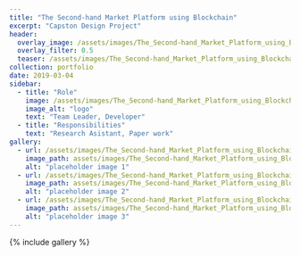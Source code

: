 ```yaml
---
title: "The Second-hand Market Platform using Blockchain"
excerpt: "Capston Design Project"
header:
  overlay_image: /assets/images/The_Second-hand_Market_Platform_using_Blockchain/identity.jpg
  overlay_filter: 0.5
  teaser: /assets/images/The_Second-hand_Market_Platform_using_Blockchain/identity.jpg
collection: portfolio
date: 2019-03-04
sidebar:
  - title: "Role"
    image: /assets/images/The_Second-hand_Market_Platform_using_Blockchain/profile.jpg
    image_alt: "logo"
    text: "Team Leader, Developer"
  - title: "Responsibilities"
    text: "Research Asistant, Paper work"
gallery:
  - url: /assets/images/The_Second-hand_Market_Platform_using_Blockchain/image-1.jpg
    image_path: assets/images/The_Second-hand_Market_Platform_using_Blockchain/image-1.jpg
    alt: "placeholder image 1"
  - url: /assets/images/The_Second-hand_Market_Platform_using_Blockchain/image-2.jpg
    image_path: assets/images/The_Second-hand_Market_Platform_using_Blockchain/image-2.jpg
    alt: "placeholder image 2"
  - url: /assets/images/The_Second-hand_Market_Platform_using_Blockchain/image-3.jpg
    image_path: assets/images/The_Second-hand_Market_Platform_using_Blockchain/image-3.jpg
    alt: "placeholder image 3"
---
```


{% include gallery %}


